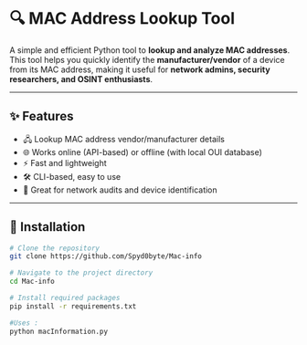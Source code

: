 # 🔍 MAC Address Lookup Tool

A simple and efficient Python tool to **lookup and analyze MAC addresses**.  
This tool helps you quickly identify the **manufacturer/vendor** of a device from its MAC address, making it useful for **network admins, security researchers, and OSINT enthusiasts**.

---

## ✨ Features
- 🖧 Lookup MAC address vendor/manufacturer details  
- 🌐 Works online (API-based) or offline (with local OUI database)  
- ⚡ Fast and lightweight  
- 🛠️ CLI-based, easy to use  
- 🔐 Great for network audits and device identification  

---

## 🔧 Installation

```bash
# Clone the repository
git clone https://github.com/Spyd0byte/Mac-info

# Navigate to the project directory
cd Mac-info

# Install required packages
pip install -r requirements.txt

#Uses :
python macInformation.py
```
